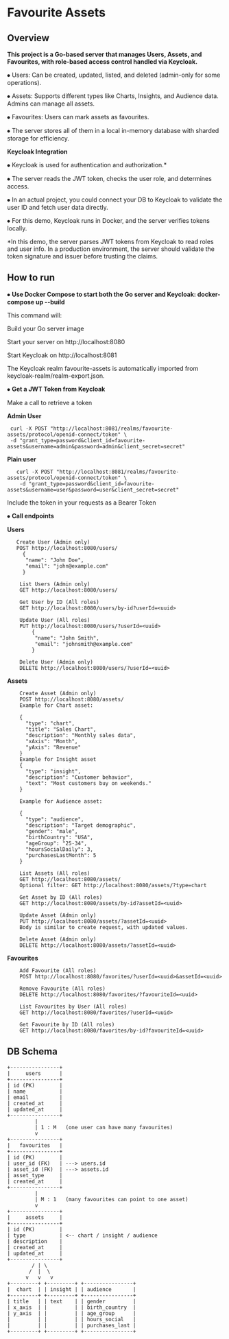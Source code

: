 # **Favourite Assets** 

## **Overview**

**This project is a Go-based server that manages Users, Assets, and Favourites, with role-based access control handled via Keycloak.**

   ⦁	Users: Can be created, updated, listed, and deleted (admin-only for some operations).
   
   ⦁	Assets: Supports different types like Charts, Insights, and Audience data. Admins can manage all assets.
   
   ⦁	Favourites: Users can mark assets as favourites. 
   
   ⦁   The server stores all of them in a local in-memory database with sharded storage for efficiency.

**Keycloak Integration**

   ⦁	Keycloak is used for authentication and authorization.*
   
   ⦁	The server reads the JWT token, checks the user role, and determines access.
   
   ⦁	In an actual project, you could connect your DB to Keycloak to validate the user ID and fetch user data directly.
   
   ⦁	For this demo, Keycloak runs in Docker, and the server verifies tokens locally.

  *In this demo, the server parses JWT tokens from Keycloak to read roles and user info. In a production environment, the server should validate the token signature and issuer before trusting the   claims.


## **How to run**

⦁	**Use Docker Compose to start both the Go server and Keycloak: docker-compose up --build**

   This command will:

   Build your Go server image

   Start your server on http://localhost:8080

   Start Keycloak on http://localhost:8081

   The Keycloak realm favourite-assets is automatically imported from keycloak-realm/realm-export.json.


⦁	**Get a JWT Token from Keycloak**

  Make a call to retrieve a token 
   
  **Admin User** 

     curl -X POST "http://localhost:8081/realms/favourite-assets/protocol/openid-connect/token" \
     -d "grant_type=password&client_id=favourite-assets&username=admin&password=admin&client_secret=secret"
    
  **Plain user**
       
       curl -X POST "http://localhost:8081/realms/favourite-assets/protocol/openid-connect/token" \
        -d "grant_type=password&client_id=favourite-assets&username=user&password=user&client_secret=secret"

  Include the token in your requests as a Bearer Token

⦁ **Call endpoints**

 **Users** 
      
       Create User (Admin only)
       POST http://localhost:8080/users/
         {
          "name": "John Doe",
          "email": "john@example.com"
         }

        List Users (Admin only)
        GET http://localhost:8080/users/
        
        Get User by ID (All roles)
        GET http://localhost:8080/users/by-id?userId=<uuid>
          
        Update User (All roles)
        PUT http://localhost:8080/users/?userId=<uuid>
            {
             "name": "John Smith",
             "email": "johnsmith@example.com"
            }
        
        Delete User (Admin only)
        DELETE http://localhost:8080/users/?userId=<uuid>
        
  **Assets**
  
        Create Asset (Admin only)
        POST http://localhost:8080/assets/
        Example for Chart asset:
        
        {
          "type": "chart",
          "title": "Sales Chart",
          "description": "Monthly sales data",
          "xAxis": "Month",
          "yAxis": "Revenue"
        }
        Example for Insight asset
        {
          "type": "insight",
          "description": "Customer behavior",
          "text": "Most customers buy on weekends."
        }
        
        Example for Audience asset:
        
        {
          "type": "audience",
          "description": "Target demographic",
          "gender": "male",
          "birthCountry": "USA",
          "ageGroup": "25-34",
          "hoursSocialDaily": 3,
          "purchasesLastMonth": 5
        }
        
        List Assets (All roles)
        GET http://localhost:8080/assets/
        Optional filter: GET http://localhost:8080/assets/?type=chart
        
        Get Asset by ID (All roles)
        GET http://localhost:8080/assets/by-id?assetId=<uuid>
        
        Update Asset (Admin only)
        PUT http://localhost:8080/assets/?assetId=<uuid>
        Body is similar to create request, with updated values.
        
        Delete Asset (Admin only)
        DELETE http://localhost:8080/assets/?assetId=<uuid>
        
  **Favourites**
        
        Add Favourite (All roles)
        POST http://localhost:8080/favorites/?userId=<uuid>&assetId=<uuid>
        
        Remove Favourite (All roles)
        DELETE http://localhost:8080/favorites/?favouriteId=<uuid>
        
        List Favourites by User (All roles)
        GET http://localhost:8080/favorites/?userId=<uuid>
        
        Get Favourite by ID (All roles)
        GET http://localhost:8080/favorites/by-id?favouriteId=<uuid>

## **DB Schema**
    
    +----------------+
    |     users      |
    +----------------+
    | id (PK)        |
    | name           |
    | email          |
    | created_at     |
    | updated_at     |
    +----------------+
             |
             | 1 : M   (one user can have many favourites)
             v
    +----------------+
    |   favourites   |
    +----------------+
    | id (PK)        |
    | user_id (FK)   | ---> users.id
    | asset_id (FK)  | ---> assets.id
    | asset_type     |
    | created_at     |
    +----------------+
             |
             | M : 1   (many favourites can point to one asset)
             v
    +----------------+
    |     assets     |
    +----------------+
    | id (PK)        |
    | type           | <-- chart / insight / audience
    | description    |
    | created_at     |
    | updated_at     |
    +----------------+
            / | \
           /  |  \
          v   v   v
    +---------+ +---------+ +----------------+
    |  chart  | | insight | | audience       |
    +---------+ +---------+ +----------------+
    | title   | | text    | | gender         |
    | x_axis  | |         | | birth_country  |
    | y_axis  | |         | | age_group      |
    |         | |         | | hours_social   |
    |         | |         | | purchases_last |
    +---------+ +---------+ +----------------+
    

